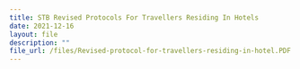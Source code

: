 ```yaml
---
title: STB Revised Protocols For Travellers Residing In Hotels
date: 2021-12-16
layout: file
description: ""
file_url: /files/Revised-protocol-for-travellers-residing-in-hotel.PDF
---
```

